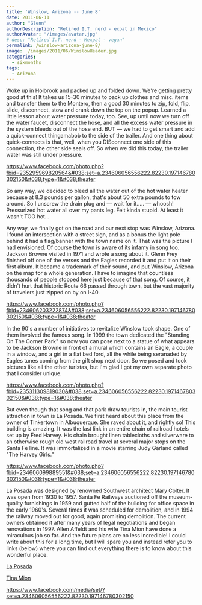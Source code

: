 ```yaml
---
title: 'Winslow, Arizona -- June 8'
date: 2011-06-11
author: "Glenn"
authorDescription: "Retired I.T. nerd - expat in Mexico"
authorAvatar: "/images/avatar.jpg"
# desc: "Retired I.T. nerd - Mexpat - vegan"
permalink: /winslow-arizona-june-8/
image:  /images/2011/06/WinslowHeader.jpg
categories:
  - sixmonths
tags:
  - Arizona
---
```

Woke up in Holbrook and packed up and folded down. We're getting pretty good at this! It takes us 15-30 minutes to pack up clothes and misc. items and transfer them to the Montero, then a good 30 minutes to zip, fold, flip, slide, disconnect, stow and crank down the top on the popup. Learned a little lesson about water pressure today, too. See, up until now we turn off the water faucet, disconnect the hose, and all the excess water pressure in the system bleeds out of the hose end. BUT &#8212; we had to get smart and add a quick-connect thingamabob to the side of the trailer. And one thing about quick-connects is that, well, when you DISconnect one side of this connection, the other side seals off. So when we did this today, the trailer water was still under pressure.

https://www.facebook.com/photo.php?fbid=235295969820564&#038;set=a.234606056556222.82230.197146780302150&#038;type=1&#038;theater

So any way, we decided to bleed all the water out of the hot water heater because at 8.3 pounds per gallon, that's about 50 extra pounds to tow around. So I unscrew the drain plug and &#8212; wait for it..... &#8212; whoosh! Pressurized hot water all over my pants leg. Felt kinda stupid. At least it wasn't TOO hot...

Any way, we finally got on the road and our next stop was Winslow, Arizona. I found an intersection with a street sign, and as a bonus the light pole behind it had a flag/banner with the town name on it. That was the picture I had envisioned. Of course the town is aware of its infamy in song too. Jackson Browne visited in 1971 and wrote a song about it. Glenn Frey finished off one of the verses and the Eagles recorded it and put it on their first album. It became a trademark of their sound, and put Winslow, Arizona on the map for a whole generation. I have to imagine that countless thousands of people stopped here just because of that song. Of course, it didn't hurt that historic Route 66 passed through town, but the vast majority of travelers just zipped on by on I-40.

https://www.facebook.com/photo.php?fbid=234606203222874&#038;set=a.234606056556222.82230.197146780302150&#038;type=1&#038;theater

In the 90's a number of initiatives to revitalize Winslow took shape. One of them involved the famous song. In 1999 the town dedicated the "Standing On The Corner Park" so now you can pose next to a statue of what appears to be Jackson Browne in front of a mural which contains an Eagle, a couple in a window, and a girl in a flat bed ford, all the while being seranaded by Eagles tunes coming from the gift shop next door. So we posed and took pictures like all the other turistas, but I'm glad I got my own separate photo that I consider unique.

https://www.facebook.com/photo.php?fbid=235311309819030&#038;set=a.234606056556222.82230.197146780302150&#038;type=1&#038;theater

But even though that song and that park draw tourists in, the main tourist attraction in town is La Posada. We first heard about this place from the owner of Tinkertown in Albuquerque. She raved about it, and rightly so! This building is amazing. It was the last link in an entire chain of railroad hotels set up by Fred Harvey. His chain brought linen tablecloths and silverware to an otherwise rough old west railroad travel at several major stops on the Santa Fe line. It was immortalized in a movie starring Judy Garland called "The Harvey Girls."

https://www.facebook.com/photo.php?fbid=234606099889551&#038;set=a.234606056556222.82230.197146780302150&#038;type=1&#038;theater

La Posada was designed by renowned Southwest architect Mary Colter. It was open from 1930 to 1957. Santa Fe Railways auctioned off the museum-quality furnishings in 1959 and gutted half of the building for office space in the early 1960's. Several times it was scheduled for demolition, and in 1994 the railway moved out for good, again promising demolition. The current owners obtained it after many years of legal negotiations and began renovations in 1997. Allen Affeldt and his wife Tina Mion have done a miraculous job so far. And the future plans are no less incredible! I could write about this for a long time, but I will spare you and instead refer you to links (below) where you can find out everything there is to know about this wonderful place.

[La Posada][1]

[Tina Mion][2]

https://www.facebook.com/media/set/?set=a.234606056556222.82230.197146780302150

 [1]: https://laposada.org/
 [2]: https://www.tinamion.com/